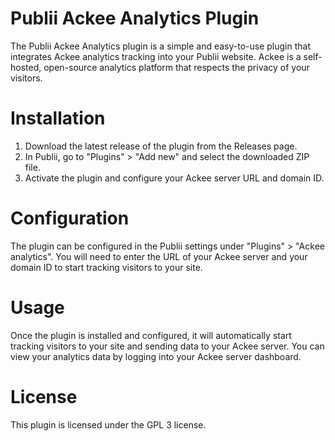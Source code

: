 # Publii Ackee Analytics Plugin
The Publii Ackee Analytics plugin is a simple and easy-to-use plugin that integrates Ackee analytics tracking into your Publii website. Ackee is a self-hosted, open-source analytics platform that respects the privacy of your visitors.

# Installation
1. Download the latest release of the plugin from the Releases page.
2. In Publii, go to "Plugins" > "Add new" and select the downloaded ZIP file.
3. Activate the plugin and configure your Ackee server URL and domain ID.

# Configuration
The plugin can be configured in the Publii settings under "Plugins" > "Ackee analytics". You will need to enter the URL of your Ackee server and your domain ID to start tracking visitors to your site.

# Usage
Once the plugin is installed and configured, it will automatically start tracking visitors to your site and sending data to your Ackee server. You can view your analytics data by logging into your Ackee server dashboard.

# License
This plugin is licensed under the GPL 3 license.
